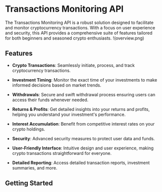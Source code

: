 # Transactions Monitoring API

The Transactions Monitoring API is a robust solution designed to facilitate and monitor cryptocurrency transactions. With a focus on user experience and security, this API provides a comprehensive suite of features tailored for both beginners and seasoned crypto enthusiasts.
!(overview.png)
## Features

- **Crypto Transactions**: Seamlessly initiate, process, and track cryptocurrency transactions.
  
- **Investment Timing**: Monitor the exact time of your investments to make informed decisions based on market trends.
  
- **Withdrawals**: Secure and swift withdrawal process ensuring users can access their funds whenever needed.
  
- **Returns & Profits**: Get detailed insights into your returns and profits, helping you understand your investment's performance.
  
- **Interest Accumulation**: Benefit from competitive interest rates on your crypto holdings.
  
- **Security**: Advanced security measures to protect user data and funds.
  
- **User-Friendly Interface**: Intuitive design and user experience, making crypto transactions straightforward for everyone.
  
- **Detailed Reporting**: Access detailed transaction reports, investment summaries, and more.

## Getting Started

